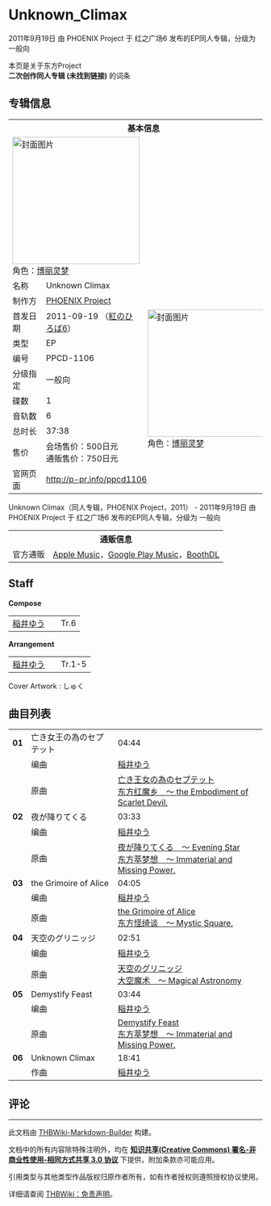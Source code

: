 # Unknown_Climax

<!-- source html: G:\repos\THBWiki-Markdown-Builder\THBWikiMarkdown\Temp\main\f\f8\ns0%3AUnknown_Climax.html -->

2011年9月19日 由 PHOENIX Project 于 红之广场6 发布的EP同人专辑，分级为 一般向

本页是关于东方Project  
 **二次创作同人专辑 (未找到链接)** 的词条

## 专辑信息

<table><tbody><tr><th colspan="3">基本信息</th></tr><tr><td class="cover-artwork-mobile" colspan="2"><a href="./文件-Unknown_Climax封面.jpg.md" class="image" title="封面图片"><img alt="封面图片" src="https://upload.thwiki.cc/thumb/b/bc/Unknown_Climax%E5%B0%81%E9%9D%A2.jpg/252px-Unknown_Climax%E5%B0%81%E9%9D%A2.jpg" decoding="async" loading="lazy" width="252" height="252" srcset="https://upload.thwiki.cc/thumb/b/bc/Unknown_Climax%E5%B0%81%E9%9D%A2.jpg/378px-Unknown_Climax%E5%B0%81%E9%9D%A2.jpg 1.5x, https://upload.thwiki.cc/thumb/b/bc/Unknown_Climax%E5%B0%81%E9%9D%A2.jpg/504px-Unknown_Climax%E5%B0%81%E9%9D%A2.jpg 2x" data-file-width="620" data-file-height="620"></a><div class="cover-char">角色：<a href="./博丽灵梦.md" title="博丽灵梦">博丽灵梦</a></div></td>
</tr><tr><td class="label">名称</td><td colspan="2"> Unknown Climax </td></tr><tr><td class="label">制作方</td><td><a href="./PHOENIX_Project.md" title="PHOENIX Project">PHOENIX Project</a></td><td class="cover-artwork" rowspan="9" style="min-width:252px;"><a href="./文件-Unknown_Climax封面.jpg.md" class="image" title="封面图片"><img alt="封面图片" src="https://upload.thwiki.cc/thumb/b/bc/Unknown_Climax%E5%B0%81%E9%9D%A2.jpg/252px-Unknown_Climax%E5%B0%81%E9%9D%A2.jpg" decoding="async" loading="lazy" width="252" height="252" srcset="https://upload.thwiki.cc/thumb/b/bc/Unknown_Climax%E5%B0%81%E9%9D%A2.jpg/378px-Unknown_Climax%E5%B0%81%E9%9D%A2.jpg 1.5x, https://upload.thwiki.cc/thumb/b/bc/Unknown_Climax%E5%B0%81%E9%9D%A2.jpg/504px-Unknown_Climax%E5%B0%81%E9%9D%A2.jpg 2x" data-file-width="620" data-file-height="620"></a><div class="cover-char">角色：<a href="./博丽灵梦.md" title="博丽灵梦">博丽灵梦</a></div></td>
</tr><tr><td class="label">首发日期</td><td>2011-09-19&#160;（<a href="/展会作品列表?e=%E7%BA%A2%E4%B9%8B%E5%B9%BF%E5%9C%BA%236">紅のひろば6</a>）</td></tr><tr><td class="label">类型</td><td>EP</td></tr><tr><td class="label">编号</td><td>PPCD-1106</td></tr><tr><td class="label">分级指定</td><td>一般向</td></tr><tr><td class="label">碟数</td><td>1</td></tr><tr><td class="label">音轨数</td><td>6</td></tr><tr><td class="label">总时长</td><td>37:38</td></tr><tr><td class="label">售价</td><td>会场售价：500日元<br>通贩售价：750日元</td></tr>
<tr><td class="label">官网页面</td><td colspan="2"><a rel="nofollow" class="external free" href="http://p-pr.info/ppcd1106">http://p-pr.info/ppcd1106</a></td></tr></tbody></table>

Unknown Climax（同人专辑，PHOENIX Project，2011） - 2011年9月19日 由 PHOENIX Project 于 红之广场6 发布的EP同人专辑，分级为 一般向

<table><tbody><tr><th colspan="3">通贩信息</th></tr><tr><td class="label">官方通贩</td><td colspan="2"><a rel="nofollow" class="external text" href="https://itunes.apple.com/album/unknown-climax-ep/1490994212">Apple Music</a>，<a rel="nofollow" class="external text" href="https://play.google.com/store/music/album?id=Bku4kjjjzaj2ascgh73itjxcomy">Google Play Music</a>，<a rel="nofollow" class="external text" href="https://touhou-music.booth.pm/items/1736773">BoothDL</a></td></tr></tbody></table>



## Staff
  
 **Compose**   

<table><tbody><tr><td><a href="/index.php?title=%E7%A8%B2%E4%BA%95%E3%82%86%E3%81%86&amp;action=edit&amp;redlink=1" class="new" title="稲井ゆう（页面不存在）">稲井ゆう</a></td><td></td><td>Tr.6</td></tr></tbody></table>

  
 **Arrangement**   

<table><tbody><tr><td><a href="/index.php?title=%E7%A8%B2%E4%BA%95%E3%82%86%E3%81%86&amp;action=edit&amp;redlink=1" class="new" title="稲井ゆう（页面不存在）">稲井ゆう</a></td><td></td><td>Tr.1-5</td></tr></tbody></table>


Cover Artwork
: しゅく


## 曲目列表

<table><tbody><tr><td id="1" class="infoYD"><b>01</b></td><td id="亡き女王の為のセプテット" colspan="2" class="title">亡き女王の為のセプテット<span class="thcsearchlinks"><a rel="nofollow" class="external text" href="https://cd.thwiki.cc?arrange=稲井ゆう&amp;ogmusic=亡き王女の為のセプテット&amp;fromwiki=Unknown_Climax"><span title="搜索相似同人曲"></span></a></span></td><td class="time">04:44</td></tr><tr><td class="left"></td><td class="label">编曲</td><td class="text" colspan="2"><a href="/index.php?title=%E7%A8%B2%E4%BA%95%E3%82%86%E3%81%86&amp;action=edit&amp;redlink=1" class="new" title="稲井ゆう（页面不存在）">稲井ゆう</a><span class="thcsearchlinks"><a rel="nofollow" class="external text" href="https://cd.thwiki.cc?arrange=，稲井ゆう&amp;fromwiki=Unknown_Climax"><span></span></a></span></td></tr><tr><td class="left"></td><td class="label">原曲</td><td class="text" colspan="2"><span class="thcsearchlinks"><a rel="nofollow" class="external text" href="https://cd.thwiki.cc?ogmusic=亡き王女の為のセプテット&amp;fromwiki=Unknown_Climax"><span></span></a></span><div class="ogmusic"><a href="./亡き王女の為のセプテット.md" class="mw-redirect" title="亡き王女の為のセプテット">亡き王女の為のセプテット</a></div><div class="source"><a href="./东方红魔乡_～_the_Embodiment_of_Scarlet_Devil..md" class="mw-redirect" title="东方红魔乡 ～ the Embodiment of Scarlet Devil.">东方红魔乡　～ the Embodiment of Scarlet Devil.</a></div></td></tr>
<tr><td id="2" class="infoYD"><b>02</b></td><td id="夜が降りてくる" colspan="2" class="title">夜が降りてくる<span class="thcsearchlinks"><a rel="nofollow" class="external text" href="https://cd.thwiki.cc?arrange=稲井ゆう&amp;ogmusic=夜が降りてくる　～ Evening Star&amp;fromwiki=Unknown_Climax"><span title="搜索相似同人曲"></span></a></span></td><td class="time">03:33</td></tr><tr><td class="left"></td><td class="label">编曲</td><td class="text" colspan="2"><a href="/index.php?title=%E7%A8%B2%E4%BA%95%E3%82%86%E3%81%86&amp;action=edit&amp;redlink=1" class="new" title="稲井ゆう（页面不存在）">稲井ゆう</a><span class="thcsearchlinks"><a rel="nofollow" class="external text" href="https://cd.thwiki.cc?arrange=，稲井ゆう&amp;fromwiki=Unknown_Climax"><span></span></a></span></td></tr><tr><td class="left"></td><td class="label">原曲</td><td class="text" colspan="2"><span class="thcsearchlinks"><a rel="nofollow" class="external text" href="https://cd.thwiki.cc?ogmusic=夜が降りてくる　～ Evening Star&amp;fromwiki=Unknown_Climax"><span></span></a></span><div class="ogmusic"><a href="./夜が降りてくる_～_Evening_Star.md" class="mw-redirect" title="夜が降りてくる ～ Evening Star">夜が降りてくる　～ Evening Star</a></div><div class="source"><a href="./东方萃梦想_～_Immaterial_and_Missing_Power..md" class="mw-redirect" title="东方萃梦想 ～ Immaterial and Missing Power.">东方萃梦想　～ Immaterial and Missing Power.</a></div></td></tr>
<tr><td id="3" class="infoYD"><b>03</b></td><td id="the_Grimoire_of_Alice" colspan="2" class="title">the Grimoire of Alice<span class="thcsearchlinks"><a rel="nofollow" class="external text" href="https://cd.thwiki.cc?arrange=稲井ゆう&amp;ogmusic=the Grimoire of Alice&amp;fromwiki=Unknown_Climax"><span title="搜索相似同人曲"></span></a></span></td><td class="time">04:05</td></tr><tr><td class="left"></td><td class="label">编曲</td><td class="text" colspan="2"><a href="/index.php?title=%E7%A8%B2%E4%BA%95%E3%82%86%E3%81%86&amp;action=edit&amp;redlink=1" class="new" title="稲井ゆう（页面不存在）">稲井ゆう</a><span class="thcsearchlinks"><a rel="nofollow" class="external text" href="https://cd.thwiki.cc?arrange=，稲井ゆう&amp;fromwiki=Unknown_Climax"><span></span></a></span></td></tr><tr><td class="left"></td><td class="label">原曲</td><td class="text" colspan="2"><span class="thcsearchlinks"><a rel="nofollow" class="external text" href="https://cd.thwiki.cc?ogmusic=the Grimoire of Alice&amp;fromwiki=Unknown_Climax"><span></span></a></span><div class="ogmusic"><a href="./the_Grimoire_of_Alice.md" title="the Grimoire of Alice">the Grimoire of Alice</a></div><div class="source"><a href="./东方怪绮谈_～_Mystic_Square..md" class="mw-redirect" title="东方怪绮谈 ～ Mystic Square.">东方怪绮谈　～ Mystic Square.</a></div></td></tr>
<tr><td id="4" class="infoYD"><b>04</b></td><td id="天空のグリニッジ" colspan="2" class="title">天空のグリニッジ<span class="thcsearchlinks"><a rel="nofollow" class="external text" href="https://cd.thwiki.cc?arrange=稲井ゆう&amp;ogmusic=天空のグリニッジ&amp;fromwiki=Unknown_Climax"><span title="搜索相似同人曲"></span></a></span></td><td class="time">02:51</td></tr><tr><td class="left"></td><td class="label">编曲</td><td class="text" colspan="2"><a href="/index.php?title=%E7%A8%B2%E4%BA%95%E3%82%86%E3%81%86&amp;action=edit&amp;redlink=1" class="new" title="稲井ゆう（页面不存在）">稲井ゆう</a><span class="thcsearchlinks"><a rel="nofollow" class="external text" href="https://cd.thwiki.cc?arrange=，稲井ゆう&amp;fromwiki=Unknown_Climax"><span></span></a></span></td></tr><tr><td class="left"></td><td class="label">原曲</td><td class="text" colspan="2"><span class="thcsearchlinks"><a rel="nofollow" class="external text" href="https://cd.thwiki.cc?ogmusic=天空のグリニッジ&amp;fromwiki=Unknown_Climax"><span></span></a></span><div class="ogmusic"><a href="./天空のグリニッジ.md" class="mw-redirect" title="天空のグリニッジ">天空のグリニッジ</a></div><div class="source"><a href="./大空魔术_～_Magical_Astronomy.md" class="mw-redirect" title="大空魔术 ～ Magical Astronomy">大空魔术　～ Magical Astronomy</a></div></td></tr>
<tr><td id="5" class="infoYD"><b>05</b></td><td id="Demystify_Feast" colspan="2" class="title">Demystify Feast<span class="thcsearchlinks"><a rel="nofollow" class="external text" href="https://cd.thwiki.cc?arrange=稲井ゆう&amp;ogmusic=Demystify Feast&amp;fromwiki=Unknown_Climax"><span title="搜索相似同人曲"></span></a></span></td><td class="time">03:44</td></tr><tr><td class="left"></td><td class="label">编曲</td><td class="text" colspan="2"><a href="/index.php?title=%E7%A8%B2%E4%BA%95%E3%82%86%E3%81%86&amp;action=edit&amp;redlink=1" class="new" title="稲井ゆう（页面不存在）">稲井ゆう</a><span class="thcsearchlinks"><a rel="nofollow" class="external text" href="https://cd.thwiki.cc?arrange=，稲井ゆう&amp;fromwiki=Unknown_Climax"><span></span></a></span></td></tr><tr><td class="left"></td><td class="label">原曲</td><td class="text" colspan="2"><span class="thcsearchlinks"><a rel="nofollow" class="external text" href="https://cd.thwiki.cc?ogmusic=Demystify Feast&amp;fromwiki=Unknown_Climax"><span></span></a></span><div class="ogmusic"><a href="./Demystify_Feast.md" title="Demystify Feast">Demystify Feast</a></div><div class="source"><a href="./东方萃梦想_～_Immaterial_and_Missing_Power..md" class="mw-redirect" title="东方萃梦想 ～ Immaterial and Missing Power.">东方萃梦想　～ Immaterial and Missing Power.</a></div></td></tr>
<tr><td id="6" class="infoYL"><b>06</b></td><td id="Unknown_Climax" colspan="2" class="title">Unknown Climax<span class="thcsearchlinks"><a rel="nofollow" class="external text" href="https://cd.thwiki.cc?arrange=稲井ゆう&amp;fromwiki=Unknown_Climax"><span title="搜索相似同人曲"></span></a></span></td><td class="time">18:41</td></tr><tr><td class="left"></td><td class="label">作曲</td><td class="text" colspan="2"><a href="/index.php?title=%E7%A8%B2%E4%BA%95%E3%82%86%E3%81%86&amp;action=edit&amp;redlink=1" class="new" title="稲井ゆう（页面不存在）">稲井ゆう</a><span class="thcsearchlinks"><a rel="nofollow" class="external text" href="https://cd.thwiki.cc?arrange=，稲井ゆう&amp;fromwiki=Unknown_Climax"><span></span></a></span></td></tr></tbody></table>



## 评论




---

此文档由 [THBWiki-Markdown-Builder](https://github.com/Delsin-Yu/THBWiki-Markdown-Builder) 构建。

文档中的所有内容除特殊注明外，均在 [**知识共享(Creative Commons) 署名-非商业性使用-相同方式共享 3.0 协议**](https://creativecommons.org/licenses/by-sa/3.0/deed.zh-hans) 下提供，附加条款亦可能应用。

引用类型与其他类型作品版权归原作者所有，如有作者授权则遵照授权协议使用。

详细请查阅 [THBWiki：免责声明](https://thbwiki.cc/THBWiki:%E5%85%8D%E8%B4%A3%E5%A3%B0%E6%98%8E)。

